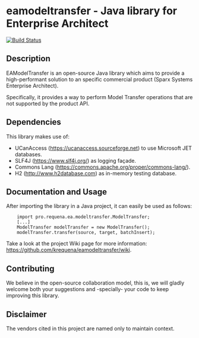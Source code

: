 # eamodeltransfer - Java library for Enterprise Architect

[![Build Status](https://requena.pro/jenkins/buildStatus/icon?job=krequena/eamodeltransfer/master)](https://requena.pro/jenkins/job/krequena/job/eamodeltransfer/job/master/)

## Description

EAModelTransfer is an open-source Java library which aims to provide a high-performant solution to an specific commercial product (Sparx Systems Enterprise Architect).

Specifically, it provides a way to perform Model Transfer operations that are not supported by the product API.

## Dependencies

This library makes use of:
* UCanAccess (https://ucanaccess.sourceforge.net) to use Microsoft JET databases.
* SLF4J (https://www.slf4j.org/) as logging façade.
* Commons Lang (https://commons.apache.org/proper/commons-lang/).
* H2 (http://www.h2database.com) as in-memory testing database.

## Documentation and Usage

After importing the library in a Java project, it can easily be used as follows:
``` 
    import pro.requena.ea.modeltransfer.ModelTransfer;
    [...]
    ModelTransfer modelTransfer = new ModelTransfer();
    modelTransfer.transfer(source, target, batchInsert);
```

Take a look at the project Wiki page for more information: <https://github.com/krequena/eamodeltransfer/wiki>.

## Contributing

We believe in the open-source collaboration model, this is, we will gladly welcome both your suggestions and -specially- your code to keep improving this library.

## Disclaimer

The vendors cited in this project are named only to maintain context.
